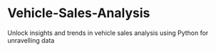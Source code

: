 # Vehicle-Sales-Analysis
Unlock insights and trends in vehicle sales analysis using Python for unravelling data
